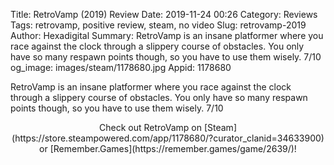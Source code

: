 Title: RetroVamp (2019) Review
Date: 2019-11-24 00:26
Category: Reviews
Tags: retrovamp, positive review, steam, no video
Slug: retrovamp-2019
Author: Hexadigital
Summary: RetroVamp is an insane platformer where you race against the clock through a slippery course of obstacles. You only have so many respawn points though, so you have to use them wisely. 7/10
og_image: images/steam/1178680.jpg
Appid: 1178680

RetroVamp is an insane platformer where you race against the clock through a slippery course of obstacles. You only have so many respawn points though, so you have to use them wisely. 7/10

<center>Check out RetroVamp on [Steam](https://store.steampowered.com/app/1178680/?curator_clanid=34633900) or [Remember.Games](https://remember.games/game/2639/)!</center>